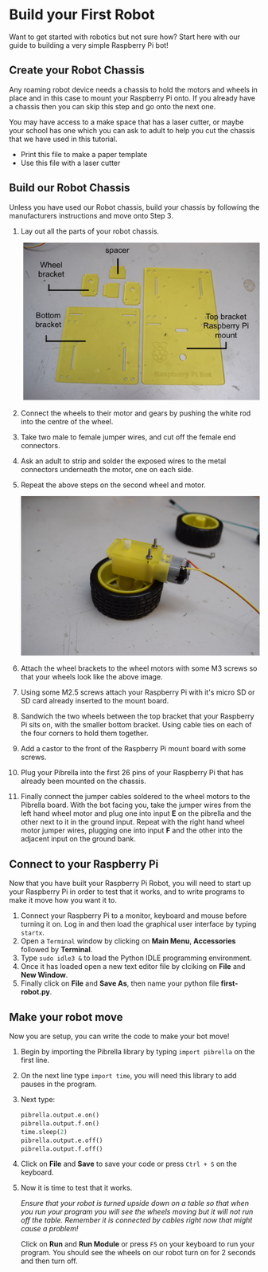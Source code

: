 # Build your First Robot

Want to get started with robotics but not sure how? Start here with our guide to building a very simple Raspberry Pi bot!

## Create your Robot Chassis
Any roaming robot device needs a chassis to hold the motors and wheels in place and in this case to mount your Raspberry Pi onto. If you already have a chassis then you can skip this step and go onto the next one. 

You may have access to a make space that has a laser cutter, or maybe your school has one which you can ask to adult to help you cut the chassis that we have used in this tutorial. 

- Print this file to make a paper template
- Use this file with a laser cutter

## Build our Robot Chassis
Unless you have used our Robot chassis, build your chassis by following the manufacturers instructions and move onto Step 3.

1. Lay out all the parts of your robot chassis. 

	![](images/chassis-diagram.png)
	
1. Connect the wheels to their motor and gears by pushing the white rod into the centre of the wheel.
1. Take two male to female jumper wires, and cut off the female end connectors.
1. Ask an adult to strip and solder the exposed wires to the metal connectors underneath the motor, one on each side. 
1. Repeat the above steps on the second wheel and motor.

	![](images/wheel-wire.jpg)

1. Attach the wheel brackets to the wheel motors with some M3 screws so that your wheels look like the above image.
1. Using some M2.5 screws attach your Raspberry Pi with it's micro SD or SD card already inserted to the mount board. 
1. Sandwich the two wheels between the top bracket that your Raspberry Pi sits on, with the smaller bottom bracket. Using cable ties on each of the four corners to hold them together.
1. Add a castor to the front of the Raspberry Pi mount board with some screws.
1. Plug your Pibrella into the first 26 pins of your Raspberry Pi that has already been mounted on the chassis. 
1. Finally connect the jumper cables soldered to the wheel motors to the Pibrella board. With the bot facing you, take the jumper wires from the left hand wheel motor and plug one into input **E** on the pibrella and the other next to it in the ground input. Repeat with the right hand wheel motor jumper wires, plugging one into input **F** and the other into the adjacent input on the ground bank. 


## Connect to your Raspberry Pi
Now that you have built your Raspberry Pi Robot, you will need to start up your Raspberry Pi in order to test that it works, and to write programs to make it move how you want it to.

1. Connect your Raspberry Pi to a monitor, keyboard and mouse before turning it on. Log in and then load the graphical user interface by typing `startx`.
1. Open a `Terminal` window by clicking on **Main Menu**, **Accessories** followed by **Terminal**.
1. Type `sudo idle3 &` to load the Python IDLE programming environment. 
1. Once it has loaded open a new text editor file by clciking on **File** and **New Window**.
1. Finally click on **File** and **Save As**, then name your python file **first-robot.py**.

## Make your robot move

Now you are setup, you can write the code to make your bot move! 

1. Begin by importing the Pibrella library by typing `import pibrella` on the first line. 
1. On the next line type `import time`, you will need this library to add pauses in the program.
1. Next type:

	```python
	pibrella.output.e.on()
    pibrella.output.f.on()
    time.sleep(2)
    pibrella.output.e.off()
    pibrella.output.f.off()
 	```
    	
1. Click on **File** and **Save** to save your code or press `Ctrl + S` on the keyboard.
1. Now it is time to test that it works. 

	*Ensure that your robot is turned upside down on a table so that when you run your program you will see the wheels moving but it will not run off the table. Remember it is connected by cables right now that might cause a problem!*
	
	Click on **Run** and **Run Module** or press `F5` on your keyboard to run your program. You should see the wheels on our robot turn on for 2 seconds and then turn off.
	
	
